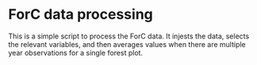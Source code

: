 # ForC data processing

This is a simple script to process the ForC data. It injests the data, selects the relevant variables, and then averages values when there are multiple year observations for a single forest plot.
